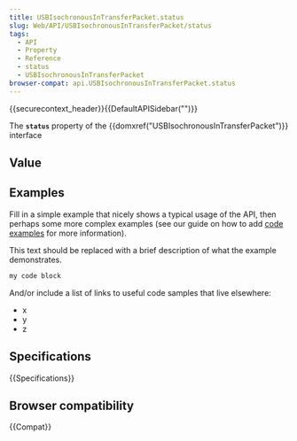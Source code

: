 ```yaml
---
title: USBIsochronousInTransferPacket.status
slug: Web/API/USBIsochronousInTransferPacket/status
tags:
  - API
  - Property
  - Reference
  - status
  - USBIsochronousInTransferPacket
browser-compat: api.USBIsochronousInTransferPacket.status
---
```

{{securecontext_header}}{{DefaultAPISidebar("")}}

The **`status`** property of the {{domxref("USBIsochronousInTransferPacket")}} interface 

## Value



## Examples

Fill in a simple example that nicely shows a typical usage of the API, then perhaps some more complex examples (see our guide on how to add [code examples](/en-US/docs/MDN/Contribute/Structures/Code_examples) for more information).

This text should be replaced with a brief description of what the example demonstrates.

```js
my code block
```

And/or include a list of links to useful code samples that live elsewhere:

*   x
*   y
*   z

## Specifications

{{Specifications}}

## Browser compatibility

{{Compat}}


